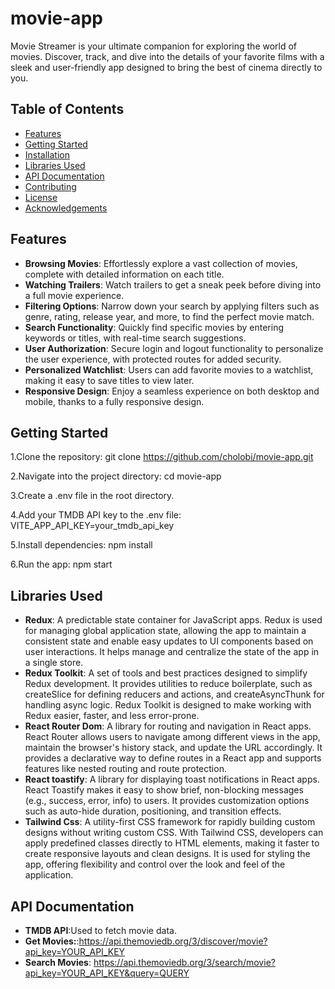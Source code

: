 # movie-app
Movie Streamer is your ultimate companion for exploring the world of movies. Discover, track, and dive into the details of your favorite films with a sleek and user-friendly app designed to bring the best of cinema directly to you.

## Table of Contents
- [Features](#features)
- [Getting Started](#getting-started)
- [Installation](#installation)
- [Libraries Used](#libraries-used)
- [API Documentation](#api-documentation)
- [Contributing](#contributing)
- [License](#license)
- [Acknowledgements](#acknowledgements)

## Features
- **Browsing Movies**: Effortlessly explore a vast collection of movies, complete with detailed information on each title.
- **Watching Trailers**: Watch trailers to get a sneak peek before diving into a full movie experience.
- **Filtering Options**: Narrow down your search by applying filters such as genre, rating, release year, and more, to find the perfect movie match.
- **Search Functionality**: Quickly find specific movies by entering keywords or titles, with real-time search suggestions.
- **User Authorization**: Secure login and logout functionality to personalize the user experience, with protected routes for added security.
- **Personalized Watchlist**: Users can add favorite movies to a watchlist, making it easy to save titles to view later.
- **Responsive Design**: Enjoy a seamless experience on both desktop and mobile, thanks to a fully responsive design.

## Getting Started

1.Clone the repository:
   git clone https://github.com/cholobi/movie-app.git
   
2.Navigate into the project directory:
   cd movie-app

3.Create a .env file in the root directory.

4.Add your TMDB API key to the .env file:
   VITE_APP_API_KEY=your_tmdb_api_key

5.Install dependencies:
   npm install

6.Run the app:
   npm start


## Libraries Used
- **Redux**: A predictable state container for JavaScript apps. Redux is used for managing global application state, allowing the app to maintain a consistent state and enable easy updates to UI components based on user interactions. It helps manage and centralize the state of the app in a single store.
- **Redux Toolkit**: A set of tools and best practices designed to simplify Redux development. It provides utilities to reduce boilerplate, such as createSlice for defining reducers and actions, and createAsyncThunk for handling async logic. Redux Toolkit is designed to make working with Redux easier, faster, and less error-prone.
- **React Router Dom**: A library for routing and navigation in React apps. React Router allows users to navigate among different views in the app, maintain the browser's history stack, and update the URL accordingly. It provides a declarative way to define routes in a React app and supports features like nested routing and route protection.
- **React toastify**: A library for displaying toast notifications in React apps. React Toastify makes it easy to show brief, non-blocking messages (e.g., success, error, info) to users. It provides customization options such as auto-hide duration, positioning, and transition effects.
- **Tailwind Css**: A utility-first CSS framework for rapidly building custom designs without writing custom CSS. With Tailwind CSS, developers can apply predefined classes directly to HTML elements, making it faster to create responsive layouts and clean designs. It is used for styling the app, offering flexibility and control over the look and feel of the application.


## API Documentation
- **TMDB API**:Used to fetch movie data.
- **Get Movies:**:https://api.themoviedb.org/3/discover/movie?api_key=YOUR_API_KEY
- **Search Movies**: https://api.themoviedb.org/3/search/movie?api_key=YOUR_API_KEY&query=QUERY

